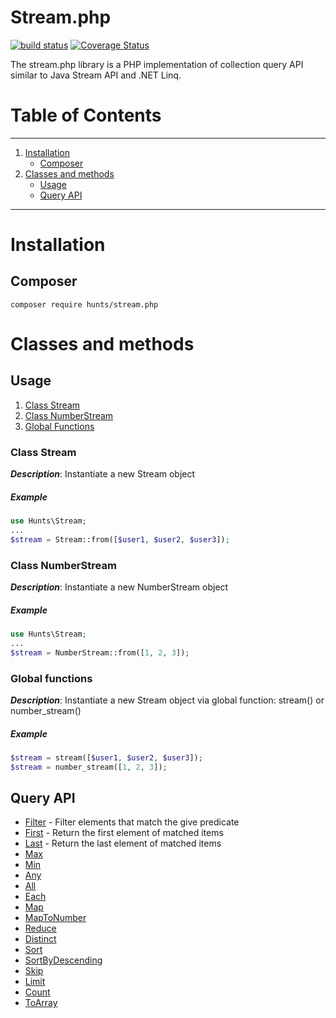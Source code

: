 # Stream.php

[![build status][travis-image]][travis-url]
[![Coverage Status][coveralls-image]][coveralls-url]

The stream.php library is a PHP implementation of collection query API similar to Java Stream API and .NET Linq.

# Table of Contents
-----
1. [Installation](#Installation)
   * [Composer](#composer)
2. [Classes and methods](#classes-and-methods)
   * [Usage](#usage)
   * [Query API](#query-api)
   
-----

# Installation

## Composer

```shell script
composer require hunts/stream.php
```

# Classes and methods

## Usage

1. [Class Stream](#class-stream)
2. [Class NumberStream](#class-numberstream)
3. [Global Functions](#global-functions)

### Class Stream

_**Description**_: Instantiate a new Stream object

##### *Example*

~~~php
use Hunts\Stream;
...
$stream = Stream::from([$user1, $user2, $user3]);
~~~

### Class NumberStream

_**Description**_: Instantiate a new NumberStream object

##### *Example*

~~~php
use Hunts\Stream;
...
$stream = NumberStream::from([1, 2, 3]);
~~~

### Global functions

_**Description**_: Instantiate a new Stream object via global function: stream() or number_stream()

##### *Example*

~~~php
$stream = stream([$user1, $user2, $user3]);
$stream = number_stream([1, 2, 3]);
~~~

## Query API
 
* [Filter](API.md#filter) - Filter elements that match the give predicate
* [First](API.md#first) - Return the first element of matched items
* [Last](API.md#last) - Return the last element of matched items
* [Max](API.md#max)
* [Min](API.md#min)
* [Any](API.md#any)
* [All](API.md#all)
* [Each](API.md#each)
* [Map](API.md#map)
* [MapToNumber](API.md#maptonumber)
* [Reduce](API.md#reduce)
* [Distinct](API.md#distinct)
* [Sort](API.md#sort)
* [SortByDescending](API.md#sortbydescending)
* [Skip](API.md#skip)
* [Limit](API.md#limit)
* [Count](API.md#count)
* [ToArray](API.md#toarray)


[travis-url]: https://travis-ci.org/hunts/stream.php
[travis-image]: https://api.travis-ci.org/hunts/stream.php.svg
[coveralls-url]: https://coveralls.io/github/hunts/stream.php?branch=master
[coveralls-image]: https://coveralls.io/repos/hunts/stream.php/badge.svg?branch=master&service=github

